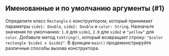 ## Именованные и по умолчанию аргументы (#1)

Определите класс `Rectangle` с конструктором, который принимает параметры `side1: Double`, `side2: Double` и `color: String`. Назначьте значения по умолчанию: `1.0` для `side1`, `2.0` для `side2` и `"yellow"` для `color`. Добавьте метод `toString()`, который возвращает строку: `"$color rectangle $side1 x $side2"`. В функции `main()` продемонстрируйте различные способы вызова конструктора.